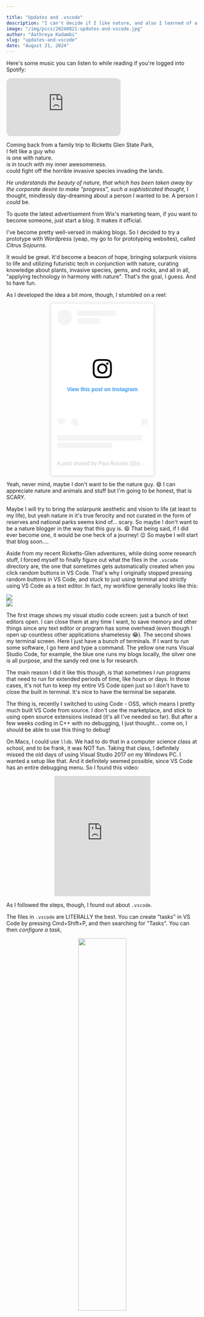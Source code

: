 ```yaml
---

title: "Updates and .vscode"
description: "I can't decide if I like nature, and also I learned of a cool feature!"
image: "/img/pics/20240821-updates-and-vscode.jpg"
author: "Aathreya Kadambi"
slug: "updates-and-vscode"
date: "August 21, 2024"
---
```


Here's some music you can listen to while reading if you're logged into Spotify:
<div>
<iframe style="border-radius:12px" src="https://open.spotify.com/embed/playlist/2jT56M56Al1GemYd1FRZ7Z?utm_source=generator" height="152" frameBorder="0" allowfullscreen="" allow="autoplay; clipboard-write; encrypted-media; fullscreen; picture-in-picture" loading="lazy"></iframe>
</div>

Coming back from a family trip to Ricketts Glen State Park,<br/>
I felt like a guy who <br/>
is one with nature.<br/>
is in touch with my inner awesomeness.<br/>
could fight off the horrible invasive species invading the lands.

<i>He understands the beauty of nature, that which has been taken away by the corporate desire to make "progress", such a sophisticated thought,</i> I thought, mindlessly day-dreaming about a person I wanted to be. A person I <i>could</i> be.

To quote the latest advertisement from Wix's marketing team, if you want to become someone, just start a blog. It makes it official. 

I've become pretty well-versed in making blogs. So I decided to try a prototype with Wordpress (yeap, my go to for prototyping websites), called <i>Citrus Sojourns</i>.

It would be great. It'd become a beacon of hope, bringing solarpunk visions to life and utilizing futuristic tech in conjunction with nature, curating knowledge about plants, invasive species, gems, and rocks, and all in all, "applying technology in harmony with nature". That's the goal, I guess. And to have fun.

As I developed the idea a bit more, though, I stumbled on a reel: 
<center>
<blockquote class="instagram-media" data-instgrm-captioned data-instgrm-permalink="https://www.instagram.com/reel/C-uue9lOHQA/?utm_source=ig_embed&amp;utm_campaign=loading" data-instgrm-version="14" style=" background:#FFF; border:0; border-radius:3px; box-shadow:0 0 1px 0 rgba(0,0,0,0.5),0 1px 10px 0 rgba(0,0,0,0.15); margin: 1px; max-width:270px; min-width:100px; padding:0; width:99.375%; width:-webkit-calc(100% - 2px); width:calc(100% - 2px);"><div style="padding:16px;"> <a href="https://www.instagram.com/reel/C-uue9lOHQA/?utm_source=ig_embed&amp;utm_campaign=loading" style=" background:#FFFFFF; line-height:0; padding:0 0; text-align:center; text-decoration:none; width:100%;" target="_blank"> <div style=" display: flex; flex-direction: row; align-items: center;"> <div style="background-color: #F4F4F4; border-radius: 50%; flex-grow: 0; height: 40px; margin-right: 14px; width: 40px;"></div> <div style="display: flex; flex-direction: column; flex-grow: 1; justify-content: center;"> <div style=" background-color: #F4F4F4; border-radius: 4px; flex-grow: 0; height: 14px; margin-bottom: 6px; width: 100px;"></div> <div style=" background-color: #F4F4F4; border-radius: 4px; flex-grow: 0; height: 14px; width: 60px;"></div></div></div><div style="padding: 19% 0;"></div> <div style="display:block; height:50px; margin:0 auto 12px; width:50px;"><svg width="50px" height="50px" viewBox="0 0 60 60" version="1.1" xmlns="https://www.w3.org/2000/svg" xmlns:xlink="https://www.w3.org/1999/xlink"><g stroke="none" stroke-width="1" fill="none" fill-rule="evenodd"><g transform="translate(-511.000000, -20.000000)" fill="#000000"><g><path d="M556.869,30.41 C554.814,30.41 553.148,32.076 553.148,34.131 C553.148,36.186 554.814,37.852 556.869,37.852 C558.924,37.852 560.59,36.186 560.59,34.131 C560.59,32.076 558.924,30.41 556.869,30.41 M541,60.657 C535.114,60.657 530.342,55.887 530.342,50 C530.342,44.114 535.114,39.342 541,39.342 C546.887,39.342 551.658,44.114 551.658,50 C551.658,55.887 546.887,60.657 541,60.657 M541,33.886 C532.1,33.886 524.886,41.1 524.886,50 C524.886,58.899 532.1,66.113 541,66.113 C549.9,66.113 557.115,58.899 557.115,50 C557.115,41.1 549.9,33.886 541,33.886 M565.378,62.101 C565.244,65.022 564.756,66.606 564.346,67.663 C563.803,69.06 563.154,70.057 562.106,71.106 C561.058,72.155 560.06,72.803 558.662,73.347 C557.607,73.757 556.021,74.244 553.102,74.378 C549.944,74.521 548.997,74.552 541,74.552 C533.003,74.552 532.056,74.521 528.898,74.378 C525.979,74.244 524.393,73.757 523.338,73.347 C521.94,72.803 520.942,72.155 519.894,71.106 C518.846,70.057 518.197,69.06 517.654,67.663 C517.244,66.606 516.755,65.022 516.623,62.101 C516.479,58.943 516.448,57.996 516.448,50 C516.448,42.003 516.479,41.056 516.623,37.899 C516.755,34.978 517.244,33.391 517.654,32.338 C518.197,30.938 518.846,29.942 519.894,28.894 C520.942,27.846 521.94,27.196 523.338,26.654 C524.393,26.244 525.979,25.756 528.898,25.623 C532.057,25.479 533.004,25.448 541,25.448 C548.997,25.448 549.943,25.479 553.102,25.623 C556.021,25.756 557.607,26.244 558.662,26.654 C560.06,27.196 561.058,27.846 562.106,28.894 C563.154,29.942 563.803,30.938 564.346,32.338 C564.756,33.391 565.244,34.978 565.378,37.899 C565.522,41.056 565.552,42.003 565.552,50 C565.552,57.996 565.522,58.943 565.378,62.101 M570.82,37.631 C570.674,34.438 570.167,32.258 569.425,30.349 C568.659,28.377 567.633,26.702 565.965,25.035 C564.297,23.368 562.623,22.342 560.652,21.575 C558.743,20.834 556.562,20.326 553.369,20.18 C550.169,20.033 549.148,20 541,20 C532.853,20 531.831,20.033 528.631,20.18 C525.438,20.326 523.257,20.834 521.349,21.575 C519.376,22.342 517.703,23.368 516.035,25.035 C514.368,26.702 513.342,28.377 512.574,30.349 C511.834,32.258 511.326,34.438 511.181,37.631 C511.035,40.831 511,41.851 511,50 C511,58.147 511.035,59.17 511.181,62.369 C511.326,65.562 511.834,67.743 512.574,69.651 C513.342,71.625 514.368,73.296 516.035,74.965 C517.703,76.634 519.376,77.658 521.349,78.425 C523.257,79.167 525.438,79.673 528.631,79.82 C531.831,79.965 532.853,80.001 541,80.001 C549.148,80.001 550.169,79.965 553.369,79.82 C556.562,79.673 558.743,79.167 560.652,78.425 C562.623,77.658 564.297,76.634 565.965,74.965 C567.633,73.296 568.659,71.625 569.425,69.651 C570.167,67.743 570.674,65.562 570.82,62.369 C570.966,59.17 571,58.147 571,50 C571,41.851 570.966,40.831 570.82,37.631"></path></g></g></g></svg></div><div style="padding-top: 8px;"> <div style=" color:#3897f0; font-family:Arial,sans-serif; font-size:14px; font-style:normal; font-weight:550; line-height:18px;">View this post on Instagram</div></div><div style="padding: 12.5% 0;"></div> <div style="display: flex; flex-direction: row; margin-bottom: 14px; align-items: center;"><div> <div style="background-color: #F4F4F4; border-radius: 50%; height: 12.5px; width: 12.5px; transform: translateX(0px) translateY(7px);"></div> <div style="background-color: #F4F4F4; height: 12.5px; transform: rotate(-45deg) translateX(3px) translateY(1px); width: 12.5px; flex-grow: 0; margin-right: 14px; margin-left: 2px;"></div> <div style="background-color: #F4F4F4; border-radius: 50%; height: 12.5px; width: 12.5px; transform: translateX(9px) translateY(-18px);"></div></div><div style="margin-left: 8px;"> <div style=" background-color: #F4F4F4; border-radius: 50%; flex-grow: 0; height: 20px; width: 20px;"></div> <div style=" width: 0; height: 0; border-top: 2px solid transparent; border-left: 6px solid #f4f4f4; border-bottom: 2px solid transparent; transform: translateX(16px) translateY(-4px) rotate(30deg)"></div></div><div style="margin-left: auto;"> <div style=" width: 0px; border-top: 8px solid #F4F4F4; border-right: 8px solid transparent; transform: translateY(16px);"></div> <div style=" background-color: #F4F4F4; flex-grow: 0; height: 12px; width: 16px; transform: translateY(-4px);"></div> <div style=" width: 0; height: 0; border-top: 8px solid #F4F4F4; border-left: 8px solid transparent; transform: translateY(-4px) translateX(8px);"></div></div></div> <div style="display: flex; flex-direction: column; flex-grow: 1; justify-content: center; margin-bottom: 24px;"> <div style=" background-color: #F4F4F4; border-radius: 4px; flex-grow: 0; height: 14px; margin-bottom: 6px; width: 224px;"></div> <div style=" background-color: #F4F4F4; border-radius: 4px; flex-grow: 0; height: 14px; width: 144px;"></div></div></a><p style=" color:#c9c8cd; font-family:Arial,sans-serif; font-size:14px; line-height:17px; margin-bottom:0; margin-top:8px; overflow:hidden; padding:8px 0 7px; text-align:center; text-overflow:ellipsis; white-space:nowrap;"><a href="https://www.instagram.com/reel/C-uue9lOHQA/?utm_source=ig_embed&amp;utm_campaign=loading" style=" color:#c9c8cd; font-family:Arial,sans-serif; font-size:14px; font-style:normal; font-weight:normal; line-height:17px; text-decoration:none;" target="_blank">A post shared by Paul Rosolie (@paulrosolie)</a></p></div></blockquote>
<script async src="//www.instagram.com/embed.js"></script>
</center>

Yeah, never mind, maybe I don't want to be the nature guy. 😄 I can appreciate nature and animals and stuff but I'm going to be honest, that is SCARY.

Maybe I will try to bring the solarpunk aesthetic and vision to life (at least to my life), but yeah nature in it's true ferocity and not curated in the form of reserves and national parks seems kind of... scary. So maybe I don't want to be a nature blogger in the way that this guy is. 😄 That being said, if I did ever become one, it would be one heck of a journey! 😉 So maybe I will start that blog soon....


Aside from my recent Ricketts-Glen adventures, while doing some research stuff, I forced myself to finally figure out what the files in the `.vscode` directory are, the one that sometimes gets automatically created when you click random buttons in VS Code. That's why I originally stopped pressing random buttons in VS Code, and stuck to just using terminal and strictly using VS Code as a text editor. In fact, my workflow generally looks like this:


<div class="grid grid-cols-1 md:grid-cols-2 gap-4">
<div style="border-right: 5%;">
<img src="/img/pics/20240821-workflow-1.png" />
</div>
<div>
<img src="/img/pics/20240821-workflow-2.png" />
</div>
</div>

The first image shows my visual studio code screen: just a bunch of text editors open. I can close them at any time I want, to save memory and other things since any text editor or program has some overhead (even though I open up countless other applications shamelessy 😂). The second shows my terminal screen. Here I just have a bunch of terminals. If I want to run some software, I go here and type a command. The yellow one runs Visual Studio Code, for example, the blue one runs my blogs locally, the silver one is all purpose, and the sandy red one is for research.

The main reason I did it like this though, is that sometimes I run programs that need to run for extended periods of time, like hours or days. In those cases, it's not fun to keep my entire VS Code open just so I don't have to close the built in terminal. It's nice to have the terminal be separate.

The thing is, recently I switched to using Code - OSS, which means I pretty much built VS Code from source. I don't use the marketplace, and stick to using open source extensions instead (it's all I've needed so far). But after a few weeks coding in C++ with no debugging, I just thought... come on, I should be able to use this thing to debug!

On Macs, I could use `lldb`. We had to do that in a computer science class at school, and to be frank, it was NOT fun. Taking that class, I definitely missed the old days of using Visual Studio 2017 on my Windows PC. I wanted a setup like that. And it definitely seemed possible, since VS Code has an entire debugging menu. So I found this video:

<center>
<iframe width="50%" height="315" src="https://www.youtube.com/embed/Rfj40xW9q6w?si=rrn1wAHGo08Tpibu" title="YouTube video player" frameborder="0" allow="accelerometer; autoplay; clipboard-write; encrypted-media; gyroscope; picture-in-picture; web-share" referrerpolicy="strict-origin-when-cross-origin" allowfullscreen></iframe>
</center>

As I followed the steps, though, I found out about `.vscode`. 

The files in `.vscode` are LITERALLY the best. You can create "tasks" in VS Code by pressing Cmd+Shift+P, and then searching for "Tasks". You can then <i>configure a task</i>,

<center>
<img src="/img/pics/20240821-configure-a-task.png" style="width: 50%;" \>
</center>

which then brings you to a small selection that lets you configure your first task. Select anything you'd like, and it creates a new `tasks.json` file for you:

<center>
<img src="/img/pics/20240821-configure-a-task-ii.png" style="width: 50%;" \>
</center>

From there, you can <i>run tasks</i> by again doing Cmd+Shift+P and doing "Run Task".

<center>
<img src="/img/pics/20240821-configure-a-task-iii.png" style="width: 50%;" \>
</center>

The power of this is that you can use it to create any tasks you want. For example, below, I created build and run tasks, and even another task to run a Julia script afterwards! BEWARE, I probably did some stuff wrong here, because I was mainly playing around with things to figure them out. 

<center>
<img src="/img/pics/20240821-research-stuff-lol.png" style="width: 50%;" \>
</center>

Similarly, one can create a `launch.json` file, which is from what I've heard more used for debugging things. After getting some open source C++ and CMake extensions, I was able to just make a file like:

<center>
<img src="/img/pics/20240821-launch-example.png" style="width: 50%;" \>
</center>

and BOOM! I can now use the Run and Debug tab in VS Code. Now I can click buttons semi-randomly with net positive outcomes! Ha ha ha 😜.

Overall, what I liked about it is that I can essentially run tasks from the VS Code menu, which means I can do all my building and running of all kinds of scripts in all kinds of languages with the same UI. I think that's pretty exciting. A lot of the setup is somewhat self-explanatory, check out the images I put above and replace the "command" fields with things you would like to run. "shell" of course means that it would run this command as a shell command, and there are clearly other options like cmake. Very cool! 😎 In another post I'll hopefully make soon, I'm planning to use this in a project I've always wanted to do. See you soon!

I will say, though, running tasks just makes them run in the in-built terminal. I do still want to have separate terminals, so I can close VS Code freely. I'll have to see about that. 